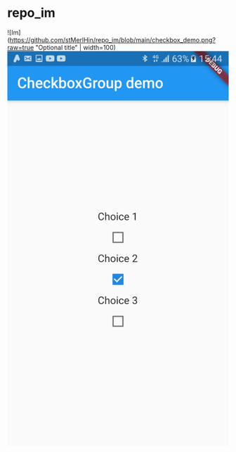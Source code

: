 # repo_im
![Im](https://github.com/stMerlHin/repo_im/blob/main/checkbox_demo.png?raw=true "Optional title" | width=100)
![Im](https://github.com/stMerlHin/repo_im/blob/main/check.png?raw=true "Optional title")
